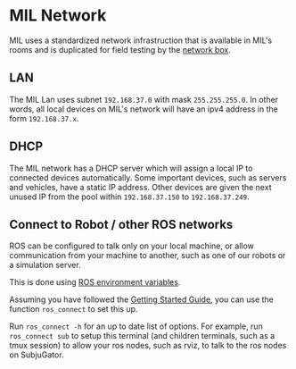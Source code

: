 # MIL Network
MIL uses a standardized network infrastruction that is available
in MIL's rooms and is duplicated for field testing by the [network box](network_box).

## LAN
The MIL Lan uses subnet `192.168.37.0` with mask `255.255.255.0`. In other words,
all local devices on MIL's network will have an ipv4 address in the form `192.168.37.x`.

## DHCP
The MIL network has a DHCP server which will assign a local IP to connected
devices automatically. Some important devices, such as servers and vehicles, have
a static IP address. Other devices are given the next unused IP from the pool
within `192.168.37.150` to `192.168.37.249`.

## Connect to Robot / other ROS networks
ROS can be configured to talk only on your local machine, or allow communication
from your machine to another, such as one of our robots or a simulation server.

This is done using [ROS environment variables](http://wiki.ros.org/ROS/NetworkSetup).

Assuming you have followed the [Getting Started Guide](/docs/software/getting_started),
you can use the function `ros_connect` to set this up.

Run `ros_connect -h` for an up to date list of options.
For example, run `ros_connect sub` to setup this terminal (and children terminals,
such as a tmux session) to allow your ros nodes, such as rviz, to talk to
the ros nodes on SubjuGator.
